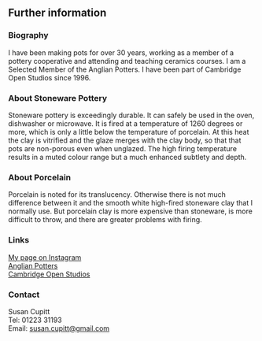 ---
---

## Further information

### Biography

I have been making pots for over 30 years, working as a member of a pottery
cooperative and attending and teaching ceramics courses. I am a Selected
Member of the Anglian Potters. I have been part of Cambridge Open Studios
since 1996.

### About Stoneware Pottery

Stoneware pottery is exceedingly durable. It can safely be used in the oven,
dishwasher or microwave. It is fired at a temperature of 1260 degrees or
more, which is only a little below the temperature of porcelain. At this
heat the clay is vitrified and the glaze merges with the clay body, so that
that pots are non-porous even when unglazed. The high firing temperature
results in a muted colour range but a much enhanced subtlety and depth.

### About Porcelain

Porcelain is noted for its translucency. Otherwise there is not much
difference between it and the smooth white high-fired stoneware clay that I
normally use. But porcelain clay is more expensive than stoneware, is more
difficult to throw, and there are greater problems with firing.

### Links

[My page on Instagram](https://www.instagram.com/susan.cupitt)<br/>
[Anglian Potters](http://www.anglianpotters.org.uk)<br/>
[Cambridge Open Studios](http://www.camopenstudios.co.uk)<br/>

### Contact

Susan Cupitt<br/>
Tel: 01223 31193<br/>
Email: [susan.cupitt@gmail.com](mailto:susan.cupitt@gmail.com)

